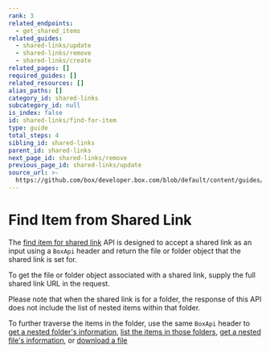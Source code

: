 ```yaml
---
rank: 3
related_endpoints:
  - get_shared_items
related_guides:
  - shared-links/update
  - shared-links/remove
  - shared-links/create
related_pages: []
required_guides: []
related_resources: []
alias_paths: []
category_id: shared-links
subcategory_id: null
is_index: false
id: shared-links/find-for-item
type: guide
total_steps: 4
sibling_id: shared-links
parent_id: shared-links
next_page_id: shared-links/remove
previous_page_id: shared-links/update
source_url: >-
  https://github.com/box/developer.box.com/blob/default/content/guides/shared-links/find-for-item.md
---
```

# Find Item from Shared Link

The [find item for shared link](endpoint://get_shared_items) API is designed to
accept a shared link as an input using a `BoxApi` header and return the file or
folder object that the shared link is set for.

To get the file or folder object associated with a shared link, supply
the full shared link URL in the request.

<Samples id='get_shared_items' >

</Samples>

<Message note>

Please note that when the shared link is for a folder, the response of this
API does not include the list of nested items within that folder.

To further traverse the items in the folder, use the same `BoxApi` header to
[get a nested folder's information](e://get-folders-id), [list the items in
those folders](e://get-folders-id-items), [get a nested file's
information](e://get-files-id), or [download a file](e://get-files-id-content)

</Message>